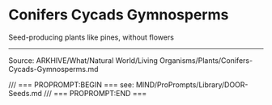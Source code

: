 # Conifers Cycads Gymnosperms

Seed-producing plants like pines, without flowers

---
Source: ARKHIVE/What/Natural World/Living Organisms/Plants/Conifers-Cycads-Gymnosperms.md

/// === PROPROMPT:BEGIN ===
see: MIND/ProPrompts/Library/DOOR-Seeds.md
/// === PROPROMPT:END ===

